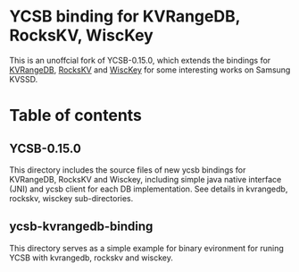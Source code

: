 # YCSB binding for KVRangeDB, RocksKV, WiscKey

This is an unoffcial fork of YCSB-0.15.0, which extends the bindings for [KVRangeDB][kvrangedb repo], [RocksKV][rockskv repo] and [WiscKey][wisckey repo] for some interesting works on Samsung KVSSD.

# Table of contents

## YCSB-0.15.0 

This directory includes the source files of new ycsb bindings for KVRangeDB, RocksKV and Wisckey, including simple java native interface (JNI) and ycsb client for each DB implementation.  See details in kvrangedb, rockskv, wisckey sub-directories.

## ycsb-kvrangedb-binding

This directory serves as a simple example for binary evironment for runing YCSB with kvrangedb, rockskv and wisckey.

[kvrangedb repo]:https://github.com/celery1124/kvrangedb
[rockskv repo]:https://github.com/celery1124/rockskv
[wisckey repo]:https://github.com/celery1124/wisckey
